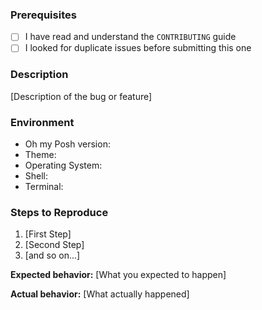 ### Prerequisites

- [ ] I have read and understand the `CONTRIBUTING` guide
- [ ] I looked for duplicate issues before submitting this one

### Description

[Description of the bug or feature]

### Environment

- Oh my Posh version:
- Theme:
- Operating System:
- Shell:
- Terminal:

### Steps to Reproduce

1. [First Step]
2. [Second Step]
3. [and so on...]

**Expected behavior:** [What you expected to happen]

**Actual behavior:** [What actually happened]
